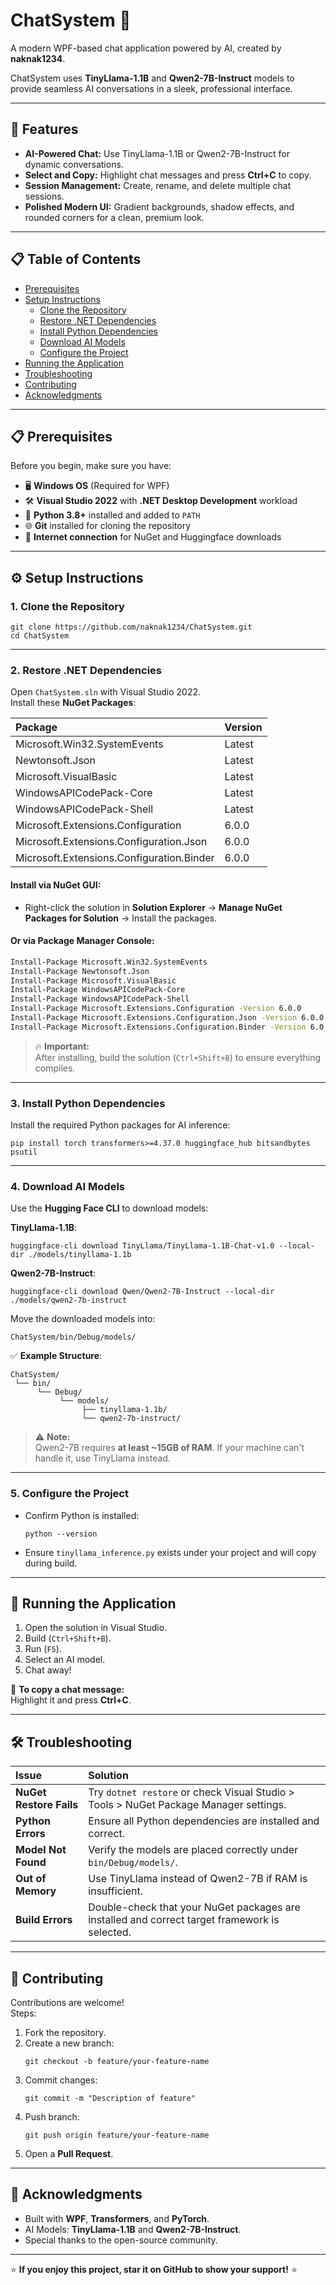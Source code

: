 # ChatSystem 💬  
A modern WPF-based chat application powered by AI, created by **naknak1234**.  

ChatSystem uses **TinyLlama-1.1B** and **Qwen2-7B-Instruct** models to provide seamless AI conversations in a sleek, professional interface.

---

## 🌟 Features
- **AI-Powered Chat:** Use TinyLlama-1.1B or Qwen2-7B-Instruct for dynamic conversations.
- **Select and Copy:** Highlight chat messages and press **Ctrl+C** to copy.
- **Session Management:** Create, rename, and delete multiple chat sessions.
- **Polished Modern UI:** Gradient backgrounds, shadow effects, and rounded corners for a clean, premium look.

---

## 📋 Table of Contents
- [Prerequisites](#prerequisites)
- [Setup Instructions](#setup-instructions)
  - [Clone the Repository](#clone-the-repository)
  - [Restore .NET Dependencies](#restore-net-dependencies)
  - [Install Python Dependencies](#install-python-dependencies)
  - [Download AI Models](#download-ai-models)
  - [Configure the Project](#configure-the-project)
- [Running the Application](#running-the-application)
- [Troubleshooting](#troubleshooting)
- [Contributing](#contributing)
- [Acknowledgments](#acknowledgments)

---

## 📋 Prerequisites
Before you begin, make sure you have:

- 🖥️ **Windows OS** (Required for WPF)
- 🛠️ **Visual Studio 2022** with **.NET Desktop Development** workload
- 🐍 **Python 3.8+** installed and added to `PATH`
- 🌐 **Git** installed for cloning the repository
- 📡 **Internet connection** for NuGet and Huggingface downloads

---

## ⚙️ Setup Instructions

### 1. Clone the Repository
```
git clone https://github.com/naknak1234/ChatSystem.git
cd ChatSystem
```

---

### 2. Restore .NET Dependencies
Open `ChatSystem.sln` with Visual Studio 2022.  
Install these **NuGet Packages**:

| Package | Version |
|:--------|:--------|
| Microsoft.Win32.SystemEvents | Latest |
| Newtonsoft.Json | Latest |
| Microsoft.VisualBasic | Latest |
| WindowsAPICodePack-Core | Latest |
| WindowsAPICodePack-Shell | Latest |
| Microsoft.Extensions.Configuration | 6.0.0 |
| Microsoft.Extensions.Configuration.Json | 6.0.0 |
| Microsoft.Extensions.Configuration.Binder | 6.0.0 |

#### Install via NuGet GUI:
- Right-click the solution in **Solution Explorer** → **Manage NuGet Packages for Solution** → Install the packages.

#### Or via Package Manager Console:
```bash
Install-Package Microsoft.Win32.SystemEvents
Install-Package Newtonsoft.Json
Install-Package Microsoft.VisualBasic
Install-Package WindowsAPICodePack-Core
Install-Package WindowsAPICodePack-Shell
Install-Package Microsoft.Extensions.Configuration -Version 6.0.0
Install-Package Microsoft.Extensions.Configuration.Json -Version 6.0.0
Install-Package Microsoft.Extensions.Configuration.Binder -Version 6.0.0
```

> 🔥 **Important:**  
> After installing, build the solution (`Ctrl+Shift+B`) to ensure everything compiles.

---

### 3. Install Python Dependencies
Install the required Python packages for AI inference:
```
pip install torch transformers>=4.37.0 huggingface_hub bitsandbytes psutil
```

---

### 4. Download AI Models
Use the **Hugging Face CLI** to download models:

**TinyLlama-1.1B**:
```
huggingface-cli download TinyLlama/TinyLlama-1.1B-Chat-v1.0 --local-dir ./models/tinyllama-1.1b
```

**Qwen2-7B-Instruct**:
```
huggingface-cli download Qwen/Qwen2-7B-Instruct --local-dir ./models/qwen2-7b-instruct
```

Move the downloaded models into:
```
ChatSystem/bin/Debug/models/
```

✅ **Example Structure**:
```
ChatSystem/
 └── bin/
      └── Debug/
           └── models/
                ├── tinyllama-1.1b/
                └── qwen2-7b-instruct/
```

> ⚠️ **Note:**  
> Qwen2-7B requires **at least ~15GB of RAM**. If your machine can't handle it, use TinyLlama instead.

---

### 5. Configure the Project
- Confirm Python is installed:
  ```
  python --version
  ```
- Ensure `tinyllama_inference.py` exists under your project and will copy during build.

---

## 🚀 Running the Application
1. Open the solution in Visual Studio.
2. Build (`Ctrl+Shift+B`).
3. Run (`F5`).
4. Select an AI model.
5. Chat away!

🔑 **To copy a chat message:**  
Highlight it and press **Ctrl+C**.

---

## 🛠️ Troubleshooting

| Issue | Solution |
|:------|:---------|
| **NuGet Restore Fails** | Try `dotnet restore` or check Visual Studio > Tools > NuGet Package Manager settings. |
| **Python Errors** | Ensure all Python dependencies are installed and correct. |
| **Model Not Found** | Verify the models are placed correctly under `bin/Debug/models/`. |
| **Out of Memory** | Use TinyLlama instead of Qwen2-7B if RAM is insufficient. |
| **Build Errors** | Double-check that your NuGet packages are installed and correct target framework is selected. |

---

## 🤝 Contributing
Contributions are welcome!  
Steps:

1. Fork the repository.
2. Create a new branch:
    ```
    git checkout -b feature/your-feature-name
    ```
3. Commit changes:
    ```
    git commit -m "Description of feature"
    ```
4. Push branch:
    ```
    git push origin feature/your-feature-name
    ```
5. Open a **Pull Request**.

---

## 🙌 Acknowledgments
- Built with **WPF**, **Transformers**, and **PyTorch**.
- AI Models: **TinyLlama-1.1B** and **Qwen2-7B-Instruct**.
- Special thanks to the open-source community.

---

⭐ **If you enjoy this project, star it on GitHub to show your support!** ⭐
